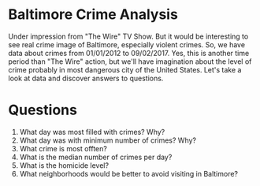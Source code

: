 # Baltimore Crime Analysis

Under impression from "The Wire" TV Show. But it would be interesting to see real crime image of Baltimore, especially violent crimes.
So, we have data about crimes from 01/01/2012 to 09/02/2017. Yes, this is another time period than "The Wire" action, but we'll have imagination about the level of crime probably in most dangerous city of the United States.
Let's take a look at data and discover answers to questions.

# Questions
1. What day was most filled with crimes? Why?
2. What day was with minimum number of crimes? Why?
3. What crime is most offten?
4. What is the median number of crimes per day?
5. What is the homicide level?
6. What neighborhoods would be better to avoid visiting in Baltimore?

